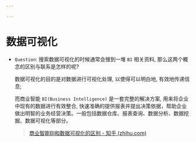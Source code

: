 ```yaml
---

---
```


# 数据可视化

- `Question`: 搜索数据可视化的时候通常会搜到一堆 `BI` 相关资料, 那么这两个概念的区别与联系是怎样的呢?

  数据可视化的目的是对数据进行可视化处理, 以使得可以明白地, 有效地传递信息;

  而商业智能 `BI(Business Intelligence)` 是一套完整的解决方案, 用来将企业中现有的数据进行有效整合, 快速准确的提供报表并提出决策依据，帮助企业做出明智的业务经营决策。一般包括数据仓库、报表查询、数据分析、数据挖掘、数据可视化等部分。

  > [商业智能BI和数据可视化的区别 - 知乎 (zhihu.com)](https://zhuanlan.zhihu.com/p/199325111)

